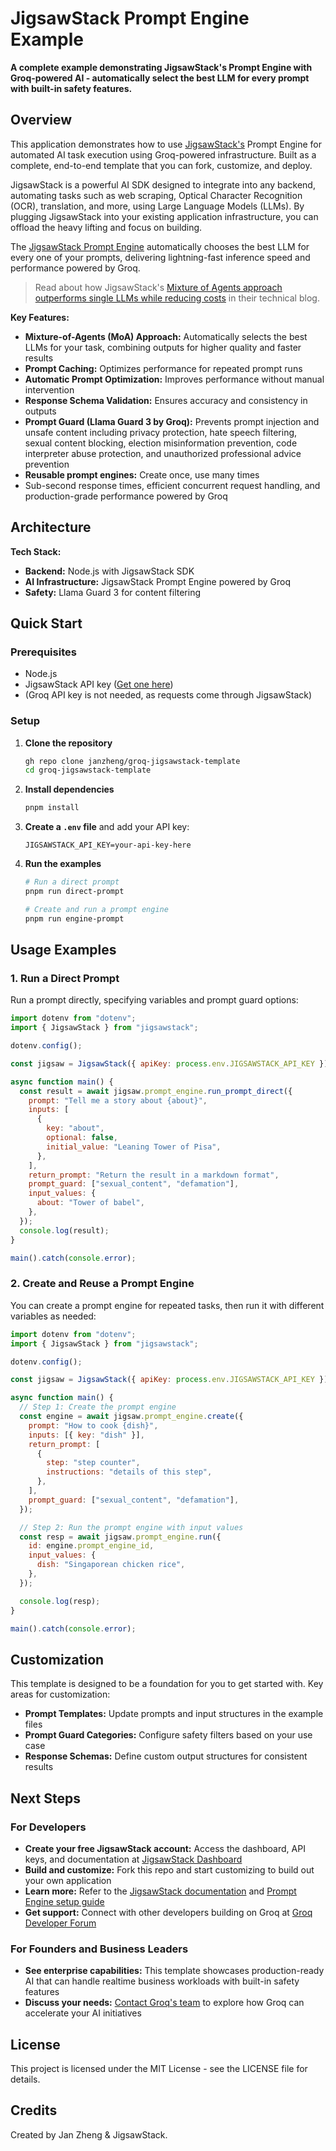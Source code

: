 # JigsawStack Prompt Engine Example

**A complete example demonstrating JigsawStack's Prompt Engine with Groq-powered AI - automatically select the best LLM for every prompt with built-in safety features.**

## Overview

This application demonstrates how to use [JigsawStack's](https://jigsawstack.com) Prompt Engine for automated AI task execution using Groq-powered infrastructure. Built as a complete, end-to-end template that you can fork, customize, and deploy.

JigsawStack is a powerful AI SDK designed to integrate into any backend, automating tasks such as web scraping, Optical Character Recognition (OCR), translation, and more, using Large Language Models (LLMs). By plugging JigsawStack into your existing application infrastructure, you can offload the heavy lifting and focus on building.

The [JigsawStack Prompt Engine](https://jigsawstack.com/docs/examples/core-ai/prompt-engine) automatically chooses the best LLM for every one of your prompts, delivering lightning-fast inference speed and performance powered by Groq.

> Read about how JigsawStack's [Mixture of Agents approach outperforms single LLMs while reducing costs](https://jigsawstack.com/blog/jigsawstack-mixture-of-agents-moa-outperform-any-single-llm-and-reduce-cost-with-prompt-engine) in their technical blog.

**Key Features:**
- **Mixture-of-Agents (MoA) Approach:** Automatically selects the best LLMs for your task, combining outputs for higher quality and faster results
- **Prompt Caching:** Optimizes performance for repeated prompt runs
- **Automatic Prompt Optimization:** Improves performance without manual intervention
- **Response Schema Validation:** Ensures accuracy and consistency in outputs
- **Prompt Guard (Llama Guard 3 by Groq):** Prevents prompt injection and unsafe content including privacy protection, hate speech filtering, sexual content blocking, election misinformation prevention, code interpreter abuse protection, and unauthorized professional advice prevention
- **Reusable prompt engines:** Create once, use many times
- Sub-second response times, efficient concurrent request handling, and production-grade performance powered by Groq

## Architecture

**Tech Stack:**
- **Backend:** Node.js with JigsawStack SDK
- **AI Infrastructure:** JigsawStack Prompt Engine powered by Groq
- **Safety:** Llama Guard 3 for content filtering

## Quick Start

### Prerequisites
- Node.js
- JigsawStack API key ([Get one here](https://jigsawstack.com))
- (Groq API key is not needed, as requests come through JigsawStack)

### Setup

1. **Clone the repository**
   ```bash
   gh repo clone janzheng/groq-jigsawstack-template
   cd groq-jigsawstack-template
   ```

2. **Install dependencies**
   ```bash
   pnpm install
   ```

3. **Create a `.env` file** and add your API key:
   ```env
   JIGSAWSTACK_API_KEY=your-api-key-here
   ```

4. **Run the examples**
   ```bash
   # Run a direct prompt
   pnpm run direct-prompt
   
   # Create and run a prompt engine
   pnpm run engine-prompt
   ```

## Usage Examples

### 1. Run a Direct Prompt
Run a prompt directly, specifying variables and prompt guard options:

```js
import dotenv from "dotenv";
import { JigsawStack } from "jigsawstack";

dotenv.config();

const jigsaw = JigsawStack({ apiKey: process.env.JIGSAWSTACK_API_KEY });

async function main() {
  const result = await jigsaw.prompt_engine.run_prompt_direct({
    prompt: "Tell me a story about {about}",
    inputs: [
      {
        key: "about",
        optional: false,
        initial_value: "Leaning Tower of Pisa",
      },
    ],
    return_prompt: "Return the result in a markdown format",
    prompt_guard: ["sexual_content", "defamation"],
    input_values: {
      about: "Tower of babel",
    },
  });
  console.log(result);
}

main().catch(console.error);
```

### 2. Create and Reuse a Prompt Engine
You can create a prompt engine for repeated tasks, then run it with different variables as needed:

```js
import dotenv from "dotenv";
import { JigsawStack } from "jigsawstack";

dotenv.config();

const jigsaw = JigsawStack({ apiKey: process.env.JIGSAWSTACK_API_KEY });

async function main() {
  // Step 1: Create the prompt engine
  const engine = await jigsaw.prompt_engine.create({
    prompt: "How to cook {dish}",
    inputs: [{ key: "dish" }],
    return_prompt: [
      {
        step: "step counter",
        instructions: "details of this step",
      },
    ],
    prompt_guard: ["sexual_content", "defamation"],
  });

  // Step 2: Run the prompt engine with input values
  const resp = await jigsaw.prompt_engine.run({
    id: engine.prompt_engine_id,
    input_values: {
      dish: "Singaporean chicken rice",
    },
  });

  console.log(resp);
}

main().catch(console.error);
```

## Customization
This template is designed to be a foundation for you to get started with. Key areas for customization:
- **Prompt Templates:** Update prompts and input structures in the example files
- **Prompt Guard Categories:** Configure safety filters based on your use case
- **Response Schemas:** Define custom output structures for consistent results

## Next Steps
### For Developers
- **Create your free JigsawStack account:** Access the dashboard, API keys, and documentation at [JigsawStack Dashboard](https://jigsawstack.com/dashboard)
- **Build and customize:** Fork this repo and start customizing to build out your own application
- **Learn more:** Refer to the [JigsawStack documentation](https://docs.jigsawstack.com) and [Prompt Engine setup guide](https://jigsawstack.com/docs/examples/core-ai/prompt-engine)
- **Get support:** Connect with other developers building on Groq at [Groq Developer Forum](https://community.groq.com)

### For Founders and Business Leaders
- **See enterprise capabilities:** This template showcases production-ready AI that can handle realtime business workloads with built-in safety features
- **Discuss your needs:** [Contact Groq's team](https://groq.com/enterprise-access/) to explore how Groq can accelerate your AI initiatives

## License
This project is licensed under the MIT License - see the LICENSE file for details.

## Credits
Created by Jan Zheng & JigsawStack. 